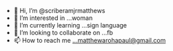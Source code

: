 - 👋 Hi, I’m @scriberamjrmatthews
- 👀 I’m interested in ...woman
- 🌱 I’m currently learning ...sign language 
- 💞️ I’m looking to collaborate on ...fb
- 📫 How to reach me ...matthewarohapaul@gmail.com 

<!---
scriberamjrmatthews/scriberamjrmatthews is a ✨ special ✨ repository because its `README.md` (this file) appears on your GitHub profile.
You can click the Preview link to take a look at your changes.
--->
